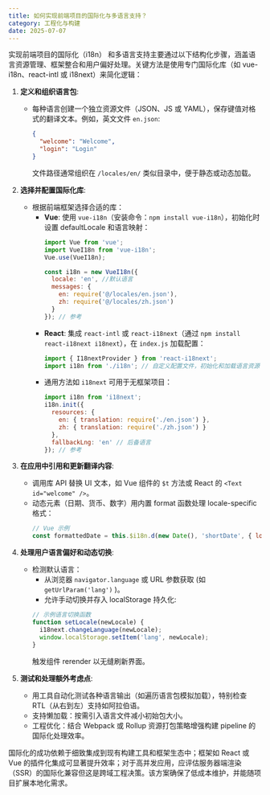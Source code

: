 ```yaml
---
title: 如何实现前端项目的国际化与多语言支持？
category: 工程化与构建
date: 2025-07-07
---
```

实现前端项目的国际化（i18n） 和多语言支持主要通过以下结构化步骤，涵盖语言资源管理、框架整合和用户偏好处理。关键方法是使用专门国际化库（如 vue-i18n、react-intl 或 i18next）来简化逻辑：  

1. **定义和组织语言包**:  
   - 每种语言创建一个独立资源文件（JSON、JS 或 YAML），保存键值对格式的翻译文本。例如，英文文件 `en.json`:
     ```json
     {
       "welcome": "Welcome",
       "login": "Login"
     }
     ```
     文件路径通常组织在 `/locales/en/` 类似目录中，便于静态或动态加载。

2. **选择并配置国际化库**:  
   - 根据前端框架选择合适的库：
     - **Vue**: 使用 `vue-i18n`（安装命令：`npm install vue-i18n`），初始化时设置 defaultLocale 和语言映射：
       ```javascript
       import Vue from 'vue';
       import VueI18n from 'vue-i18n';
       Vue.use(VueI18n);

       const i18n = new VueI18n({
         locale: 'en', //默认语言
         messages: {
           en: require('@/locales/en.json'),
           zh: require('@/locales/zh.json')
         }
       }); // 参考
       ```
     - **React**: 集成 `react-intl` 或 `react-i18next`（通过 `npm install react-i18next i18next`），在 `index.js` 加载配置：
       ```javascript
       import { I18nextProvider } from 'react-i18next';
       import i18n from './i18n'; // 自定义配置文件，初始化和加载语言资源
       ```
     - 通用方法如 `i18next` 可用于无框架项目：
       ```javascript
       import i18n from 'i18next';
       i18n.init({
         resources: {
           en: { translation: require('./en.json') },
           zh: { translation: require('./zh.json') }
         },
         fallbackLng: 'en' // 后备语言
       }); // 参考
       ```

3. **在应用中引用和更新翻译内容**:  
   - 调用库 API 替换 UI 文本，如 Vue 组件的 `$t` 方法或 React 的 `<Text id="welcome" />`。
   - 动态元素（日期、货币、数字）用内置 format 函数处理 locale-specific 格式：
     ```javascript
     // Vue 示例
     const formattedDate = this.$i18n.d(new Date(), 'shortDate', { locale: 'zh' });
     ```

4. **处理用户语言偏好和动态切换**:  
   - 检测默认语言：
     - 从浏览器 `navigator.language` 或 URL 参数获取 (如 `getUrlParam('lang')` )。
     - 允许手动切换并存入 localStorage 持久化:
     ```javascript
     // 示例语言切换函数
     function setLocale(newLocale) {
       i18next.changeLanguage(newLocale);
       window.localStorage.setItem('lang', newLocale);
     }
     ```
     触发组件 rerender 以无缝刷新界面。

5. **测试和处理额外考虑点**:  
   - 用工具自动化测试各种语言输出（如遍历语言包模拟加载），特别检查 RTL（从右到左）支持如阿拉伯语。
   - 支持懒加载：按需引入语言文件减小初始包大小。
   - 工程优化：结合 Webpack 或 Rollup 资源打包策略增强构建 pipeline 的国际化处理效率。

国际化的成功依赖于细致集成到现有构建工具和框架生态中；框架如 React 或 Vue 的插件化集成可显著提升效率；对于高并发应用，应评估服务器端渲染（SSR）的国际化兼容但这是跨域工程决策。该方案确保了低成本维护，并能随项目扩展本地化需求。  
